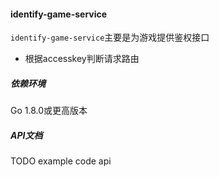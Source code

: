 #### identify-game-service
`identify-game-service`主要是为游戏提供鉴权接口
* 根据accesskey判断请求路由

##### 依赖环境
Go 1.8.0或更高版本

##### API文档
TODO example code api
